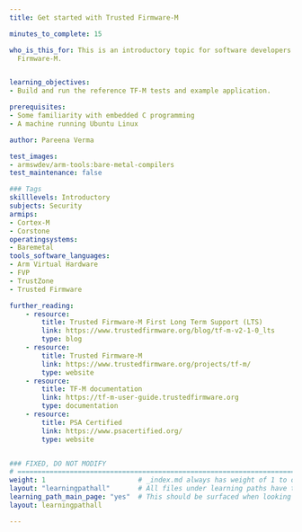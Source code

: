 ```yaml
---
title: Get started with Trusted Firmware-M

minutes_to_complete: 15

who_is_this_for: This is an introductory topic for software developers new to Trusted
  Firmware-M.


learning_objectives:
- Build and run the reference TF-M tests and example application.

prerequisites:
- Some familiarity with embedded C programming
- A machine running Ubuntu Linux

author: Pareena Verma

test_images:
- armswdev/arm-tools:bare-metal-compilers
test_maintenance: false

### Tags
skilllevels: Introductory
subjects: Security
armips:
- Cortex-M
- Corstone
operatingsystems:
- Baremetal
tools_software_languages:
- Arm Virtual Hardware
- FVP
- TrustZone
- Trusted Firmware

further_reading:
    - resource:
        title: Trusted Firmware-M First Long Term Support (LTS)
        link: https://www.trustedfirmware.org/blog/tf-m-v2-1-0_lts
        type: blog
    - resource:
        title: Trusted Firmware-M
        link: https://www.trustedfirmware.org/projects/tf-m/
        type: website
    - resource:
        title: TF-M documentation
        link: https://tf-m-user-guide.trustedfirmware.org
        type: documentation
    - resource:
        title: PSA Certified
        link: https://www.psacertified.org/
        type: website


### FIXED, DO NOT MODIFY
# ================================================================================
weight: 1                       # _index.md always has weight of 1 to order correctly
layout: "learningpathall"       # All files under learning paths have this same wrapper
learning_path_main_page: "yes"  # This should be surfaced when looking for related content. Only set for _index.md of learning path content.
layout: learningpathall

---
```

